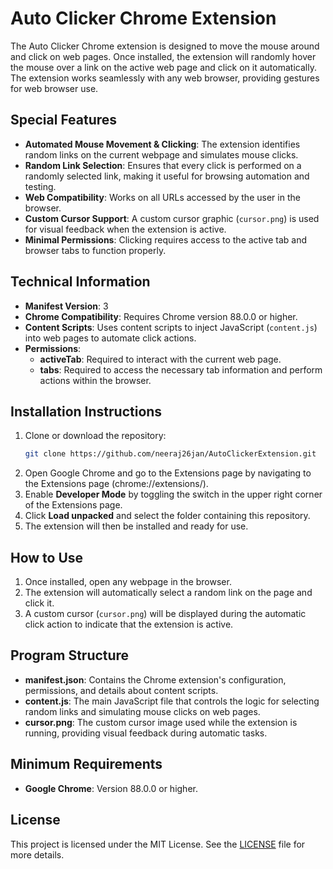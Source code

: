 # Auto Clicker Chrome Extension
The Auto Clicker Chrome extension is designed to move the mouse around and click on web pages. Once installed, the extension will randomly hover the mouse over a link on the active web page and click on it automatically. The extension works seamlessly with any web browser, providing gestures for web browser use.

## Special Features

- **Automated Mouse Movement & Clicking**: The extension identifies random links on the current webpage and simulates mouse clicks.
- **Random Link Selection**: Ensures that every click is performed on a randomly selected link, making it useful for browsing automation and testing.
- **Web Compatibility**: Works on all URLs accessed by the user in the browser.
- **Custom Cursor Support**: A custom cursor graphic (`cursor.png`) is used for visual feedback when the extension is active.
- **Minimal Permissions**: Clicking requires access to the active tab and browser tabs to function properly.

## Technical Information

- **Manifest Version**: 3
- **Chrome Compatibility**: Requires Chrome version 88.0.0 or higher.
- **Content Scripts**: Uses content scripts to inject JavaScript (`content.js`) into web pages to automate click actions.
- **Permissions**:
  - **activeTab**: Required to interact with the current web page.
  - **tabs**: Required to access the necessary tab information and perform actions within the browser.
 
## Installation Instructions

1. Clone or download the repository:
   ```bash
   git clone https://github.com/neeraj26jan/AutoClickerExtension.git
2. Open Google Chrome and go to the Extensions page by navigating to the Extensions page (chrome://extensions/).
3. Enable **Developer Mode** by toggling the switch in the upper right corner of the Extensions page.
4. Click **Load unpacked** and select the folder containing this repository.
5. The extension will then be installed and ready for use.

## How to Use

1. Once installed, open any webpage in the browser.
2. The extension will automatically select a random link on the page and click it.
3. A custom cursor (`cursor.png`) will be displayed during the automatic click action to indicate that the extension is active.

## Program Structure

- **manifest.json**: Contains the Chrome extension's configuration, permissions, and details about content scripts.
- **content.js**: The main JavaScript file that controls the logic for selecting random links and simulating mouse clicks on web pages.
- **cursor.png**: The custom cursor image used while the extension is running, providing visual feedback during automatic tasks.

## Minimum Requirements

- **Google Chrome**: Version 88.0.0 or higher.

## License

This project is licensed under the MIT License. See the [LICENSE](./LICENSE) file for more details.
